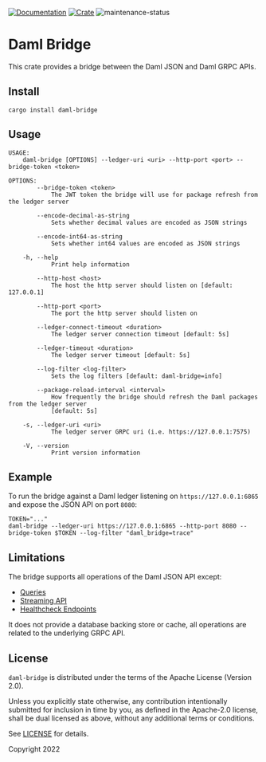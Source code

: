 [![Documentation](https://docs.rs/daml-bridge/badge.svg)](https://docs.rs/daml-bridge/0.2.0)
[![Crate](https://img.shields.io/crates/v/daml-bridge.svg)](https://crates.io/crates/daml-bridge/0.2.0)
![maintenance-status](https://img.shields.io/badge/maintenance-experimental-blue.svg)

# Daml Bridge

This crate provides a bridge between the Daml JSON and Daml GRPC APIs.

## Install

```shell
cargo install daml-bridge
```

## Usage

```shell
USAGE:
    daml-bridge [OPTIONS] --ledger-uri <uri> --http-port <port> --bridge-token <token>

OPTIONS:
        --bridge-token <token>
            The JWT token the bridge will use for package refresh from the ledger server

        --encode-decimal-as-string
            Sets whether decimal values are encoded as JSON strings

        --encode-int64-as-string
            Sets whether int64 values are encoded as JSON strings

    -h, --help
            Print help information

        --http-host <host>
            The host the http server should listen on [default: 127.0.0.1]

        --http-port <port>
            The port the http server should listen on

        --ledger-connect-timeout <duration>
            The ledger server connection timeout [default: 5s]

        --ledger-timeout <duration>
            The ledger server timeout [default: 5s]

        --log-filter <log-filter>
            Sets the log filters [default: daml-bridge=info]

        --package-reload-interval <interval>
            How frequently the bridge should refresh the Daml packages from the ledger server
            [default: 5s]

    -s, --ledger-uri <uri>
            The ledger server GRPC uri (i.e. https://127.0.0.1:7575)

    -V, --version
            Print version information
```

## Example

To run the bridge against a Daml ledger listening on `https://127.0.0.1:6865` and expose the JSON API on port `8080`:

```shell
TOKEN="..."
daml-bridge --ledger-uri https://127.0.0.1:6865 --http-port 8080 --bridge-token $TOKEN --log-filter "daml_bridge=trace"
```

## Limitations

The bridge supports all operations of the Daml JSON API except:

- [Queries](https://docs.daml.com/json-api/index.html#get-all-active-contracts)
- [Streaming API](https://docs.daml.com/json-api/index.html#streaming-api)
- [Healthcheck Endpoints](https://docs.daml.com/json-api/index.html#healthcheck-endpoints)

It does not provide a database backing store or cache, all operations are related to the underlying GRPC API.

## License

`daml-bridge` is distributed under the terms of the Apache License (Version 2.0).

Unless you explicitly state otherwise, any contribution intentionally submitted for inclusion in time by you, as defined
in the Apache-2.0 license, shall be dual licensed as above, without any additional terms or conditions.

See [LICENSE](LICENSE) for details.

Copyright 2022